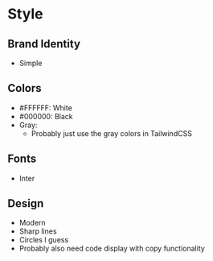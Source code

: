 # Style

## Brand Identity

- Simple

## Colors

- #FFFFFF: White
- #000000: Black
- Gray:
  - Probably just use the gray colors in TailwindCSS

## Fonts

- Inter

## Design

- Modern
- Sharp lines
- Circles I guess
- Probably also need code display with copy functionality
